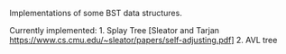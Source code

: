 Implementations of some BST data structures.

Currently implemented:
    1. Splay Tree [Sleator and Tarjan https://www.cs.cmu.edu/~sleator/papers/self-adjusting.pdf]
    2. AVL tree